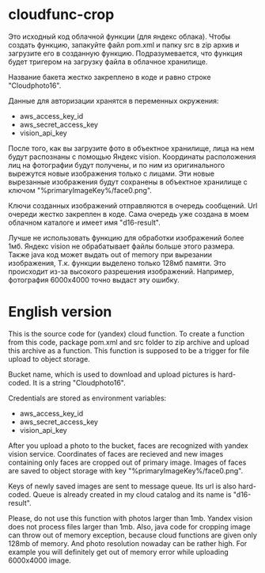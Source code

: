 # cloudfunc-crop
Это исходный код облачной функции (для яндекс облака).
Чтобы создать функцию, запакуйте файл pom.xml и папку src в zip архив и загрузите его в созданную функцию.
Подразумевается, что функция будет тригером на загрузку файла в облачное хранилище.

Название бакета жестко закреплено в коде и равно строке "Cloudphoto16".

Данные для авторизации хранятся в переменных окружения:
* aws_access_key_id
* aws_secret_access_key
* vision_api_key

После того, как вы загрузите фото в объектное хранилище, лица на нем будут распознаны с помощью Яндекс vision.
Координаты расположения лиц на фотографии будут получены, и по ним из оригинального вырежутся новые изображения только с лицами.
Эти новые вырезанные изображения будут сохранены в объектное хранилище с ключом "%primaryImageKey%/face0.png".

Ключи созданных изображений отправляются в очередь сообщений.
Url очереди жестко закреплен в коде.
Сама очередь уже создана в моем облачном каталоге и имеет имя "d16-result".

Лучше не использовать функцию для обработки изображений более 1мб.
Яндекс vision не обрабатывает файлы больше этого размера.
Также java код может выдать out of memory при вырезании изображения, Т.к. функции выделено только 128мб памяти.
Это происходит из-за высокого разрешения изображений.
Например, фотография 6000x4000 точно выдаст эту ошибку.


# English version
This is the source code for (yandex) cloud function.
To create a function from this code, package pom.xml and src folder to zip archive and upload this archive as a function. 
This function is supposed to be a trigger for file upload to object storage.

Bucket name, which is used to download and upload pictures is hard-coded. It is a string "Cloudphoto16".

Credentials are stored as environment variables:
* aws_access_key_id
* aws_secret_access_key
* vision_api_key

After you upload a photo to the bucket, faces are recognized with yandex vision service.
Coordinates of faces are recieved and new images containing only faces are cropped out of primary image.
Images of faces are saved to object storage with key "%primaryImageKey%/face0.png".

Keys of newly saved images are sent to message queue.
Its url is also hard-coded.
Queue is already created in my cloud catalog and its name is "d16-result".

Please, do not use this function with photos larger than 1mb.
Yandex vision does not process files larger than 1mb.
Also, java code for cropping image can throw out of memory exception, because cloud functions are given only 128mb of memory.
And photo resolution nowaday can be rather high. 
For example you will definitely get out of memory error while uploading 6000x4000 image.
